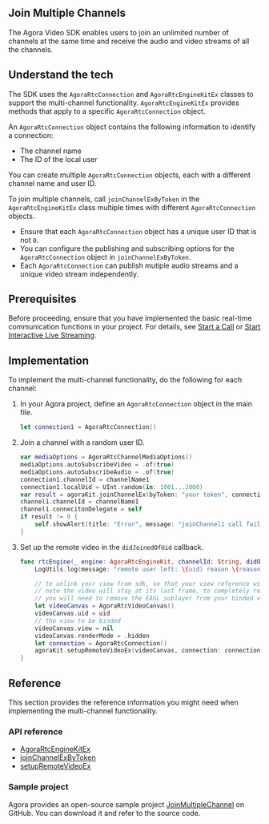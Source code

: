 ## Join Multiple Channels

The Agora Video SDK enables users to join an unlimited number of channels at the same time and  receive the audio and video streams of all the channels.

## Understand the tech

The SDK uses the `AgoraRtcConnection` and  `AgoraRtcEngineKitEx` classes to support the multi-channel functionality. `AgoraRtcEngineKitEx`  provides methods that apply to a specific `AgoraRtcConnection` object.

An `AgoraRtcConnection` object contains the following information to identify a connection:

- The channel name
- The ID of the local user

You can create multiple `AgoraRtcConnection` objects, each with a different channel name and user ID.

To join multiple channels, call `joinChannelExByToken` in the `AgoraRtcEngineKitEx` class multiple times with different `AgoraRtcConnection` objects.

- Ensure that each `AgoraRtcConnection` object has a unique user ID that is not `0`.
- You can configure the publishing and subscribing options for the `AgoraRtcConnection` object in `joinChannelExByToken`.
- Each `AgoraRtcConnection` can publish mutiple audio streams and a unique video stream independently.


## Prerequisites

Before proceeding, ensure that you have implemented the basic real-time communication functions in your project. For details, see [Start a Call](start_call_ios) or [Start Interactive Live Streaming](start_live_ios).

## Implementation

To implement the multi-channel functionality, do the following for each channel:

1. In your Agora project, define an `AgoraRtcConnection` object in the main file.

   ```swift
   let connection1 = AgoraRtcConnection()
   ```

2. Join a channel with a random user ID.

   ```swift
   var mediaOptions = AgoraRtcChannelMediaOptions()
   mediaOptions.autoSubscribeVideo = .of(true)
   mediaOptions.autoSubscribeAudio = .of(true)
   connection1.channelId = channelName1
   connection1.localUid = UInt.random(in: 1001...2000)
   var result = agoraKit.joinChannelEx(byToken: "your token", connection: connection1, delegate: channel1, mediaOptions: mediaOptions, joinSuccess: nil)
   channel1.channelId = channelName1
   channel1.connecitonDelegate = self
   if result != 0 {
       self.showAlert(title: "Error", message: "joinChannel1 call failed: \(result), please check your params")
   }
   ```

3. Set up the remote video in the `didJoinedOfUid` callback.

   ```swift
   func rtcEngine(_ engine: AgoraRtcEngineKit, channelId: String, didOfflineOfUid uid: UInt, reason: AgoraUserOfflineReason) {
       LogUtils.log(message: "remote user left: \(uid) reason \(reason)", level: .info)
   
       // to unlink your view from sdk, so that your view reference will be released
       // note the video will stay at its last frame, to completely remove it
       // you will need to remove the EAGL sublayer from your binded view
       let videoCanvas = AgoraRtcVideoCanvas()
       videoCanvas.uid = uid
       // the view to be binded
       videoCanvas.view = nil
       videoCanvas.renderMode = .hidden
       let connection = AgoraRtcConnection()
       agoraKit.setupRemoteVideoEx(videoCanvas, connection: connection)
   }
   ```

## Reference

This section provides the reference information you might need when implementing the multi-channel functionality.


### API reference

- [AgoraRtcEngineKitEx](./API%20Reference/ios_ng/API/class_irtcengineex.html)
- [joinChannelExByToken](./API%20Reference/ios_ng/API/class_irtcengineex.html#api_joinchannelex)
- [setupRemoteVideoEx](./API%20Reference/ios_ng/API/class_irtcengineex.html#api_setupremotevideoex)

### Sample project

Agora provides an open-source sample project [JoinMultipleChannel](https://github.com/AgoraIO/API-Examples/tree/4.0.0-preview/iOS/APIExample/Examples/Advanced/JoinMultiChannel) on GitHub. You can download it and refer to the source code.
